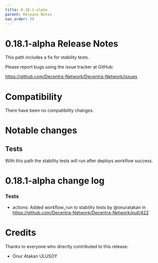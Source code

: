 ```yaml
---
title: 0.18.1-alpha
parent: Release Notes
nav_order: 39
---
```


# 0.18.1-alpha Release Notes

This path includes a fix for stability tests.

Please report bugs using the issue tracker at GitHub:

<https://github.com/Decentra-Network/Decentra-Network/issues>

# Compatibility

There have been no compatibility changes.

# Notable changes

## Tests

With this path the stability tests will run after deploys worklfow success.

# 0.18.1-alpha change log

### Tests

- actions: Added workflow_run to stability tests by @onuratakan in https://github.com/Decentra-Network/Decentra-Network/pull/422

# Credits

Thanks to everyone who directly contributed to this release:

- Onur Atakan ULUSOY
